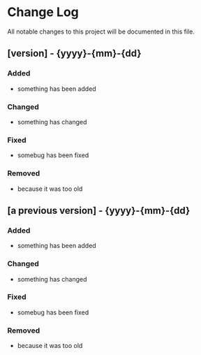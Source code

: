 # Change Log
All notable changes to this project will be documented in this file.

## [version] - {yyyy}-{mm}-{dd}

### Added
- something has been added

### Changed
- something has changed

### Fixed
- somebug has been fixed

### Removed
- because it was too old

## [a previous version] - {yyyy}-{mm}-{dd}

### Added
- something has been added

### Changed
- something has changed

### Fixed
- somebug has been fixed

### Removed
- because it was too old
